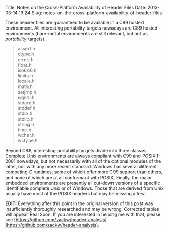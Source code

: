 Title: Notes on the Cross-Platform Availability of Header Files
Date: 2013-03-14 19:24
Slug: notes-on-the-cross-platform-availability-of-header-files

These header files are guaranteed to be available in a C89 hosted
environment. All interesting portability targets nowadays are C89
hosted environments (bare-metal environments are still relevant, but
not as _portability_ targets).

> assert.h  
> ctype.h  
> errno.h  
> float.h  
> iso646.h  
> limits.h  
> locale.h  
> math.h  
> setjmp.h  
> signal.h  
> stdarg.h  
> stddef.h  
> stdio.h  
> stdlib.h  
> string.h  
> time.h  
> wchar.h  
> wctype.h

Beyond C89, interesting portability targets divide into three classes.
Complete Unix environments are always compliant with C99 and
POSIX.1-2001 nowadays, but not necessarily with all of the optional
modules of the latter, nor with any more recent standard. Windows has
several different competing C runtimes, some of which offer more C99
support than others, and none of which are at all conformant with
POSIX.  Finally, the major embedded environments are presently all
cut-down versions of a specific identifiable complete Unix or of
Windows. Those that are derived from Unix usually have most of the
POSIX headers but may be missing a few.

**EDIT:** Everything after this point in the original version of this
post was insufficiently thoroughly researched and may be wrong.
Corrected tables will appear Real Soon. If you are interested in
helping me with that, please see
[https://github.com/zackw/header-analysis](https://github.com/zackw/header-analysis).

